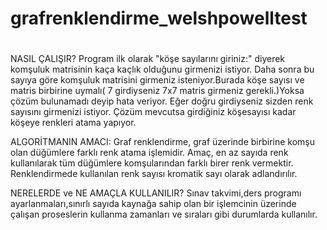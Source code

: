 # grafrenklendirme_welshpowelltest
#
#
#
#
#
#
#
#
#

NASIL ÇALIŞIR?
Program ilk olarak "köşe sayılarını giriniz:" diyerek komşuluk matrisinin kaça kaçlık olduğunu girmenizi istiyor.
Daha sonra bu sayıya göre komşuluk matrisini girmeniz isteniyor.Burada köşe sayısı ve matris birbirine uymalı( 7 girdiyseniz 7x7 matris girmeniz gerekli.)Yoksa çözüm bulunamadı deyip hata veriyor.
Eğer doğru girdiyseniz sizden renk sayısını girmenizi istiyor.
Çözüm mevcutsa girdiğiniz köşesayısı kadar köşeye renkleri atama yapıyor.

ALGORİTMANIN AMACI:
Graf renklendirme, graf üzerinde birbirine komşu olan düğümlere farklı renk atama işlemidir. Amaç, en az sayıda renk kullanılarak tüm düğümlere komşularından farklı birer renk vermektir. Renklendirmede kullanılan renk sayısı kromatik sayı olarak adlandırılır.

NERELERDE ve NE AMAÇLA KULLANILIR?
Sınav takvimi,ders programı ayarlanmaları,sınırlı sayıda kaynağa sahip olan bir işlemcinin üzerinde çalışan proseslerin kullanma zamanları ve sıraları gibi durumlarda kullanılır.

